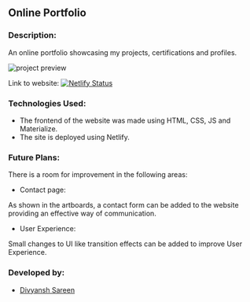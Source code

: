 ## Online Portfolio

### Description:

An online portfolio showcasing my projects, certifications and profiles.

![project preview](https://user-images.githubusercontent.com/59335572/131098119-45c24ab0-237d-4673-8e6b-7b3a3590e989.png)

Link to website: [![Netlify Status](https://api.netlify.com/api/v1/badges/0302630b-62c5-42f9-af45-971fdabf5cb3/deploy-status)](https://app.netlify.com/sites/divyanshsareen/deploys)

### Technologies Used:

- The frontend of the website was made using HTML, CSS, JS and Materialize.
- The site is deployed using Netlify.

### Future Plans:

There is a room for improvement in the following areas:

- Contact page:

As shown in the artboards, a contact form can be added to the website providing an effective way of communication.

- User Experience:

Small changes to UI like transition effects can be added to improve User Experience.

### Developed by:

- [Divyansh Sareen](https://github.com/DivyanshSareen)
